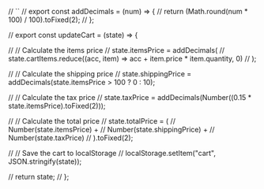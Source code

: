// ``
// export const addDecimals = (num) => {
//     return (Math.round(num * 100) / 100).toFixed(2);
//   };
  
//   export const updateCart = (state) => {
    
//     // Calculate the items price
//     state.itemsPrice = addDecimals(
//       state.cartItems.reduce((acc, item) => acc + item.price * item.quantity, 0)
//     );
  
//     // Calculate the shipping price
//     state.shippingPrice = addDecimals(state.itemsPrice > 100 ? 0 : 10);
  
//     // Calculate the tax price
//     state.taxPrice = addDecimals(Number((0.15 * state.itemsPrice).toFixed(2)));
  
//     // Calculate the total price
//     state.totalPrice = (
//       Number(state.itemsPrice) +
//       Number(state.shippingPrice) +
//       Number(state.taxPrice)
//     ).toFixed(2);
  
//     // Save the cart to localStorage
//     localStorage.setItem("cart", JSON.stringify(state));
  
//     return state;
//   };



